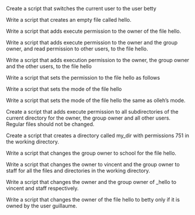 Create a script that switches the current user to the user betty

Write a script that creates an empty file called hello.

Write a script that adds execute permission to the owner of the file hello. 

Write a script that adds execute permission to the owner and the group owner, and read permission to other users, to the file hello.

Write a script that adds execution permission to the owner, the group owner and the other users, to the file hello

Write a script that sets the permission to the file hello as follows

Write a script that sets the mode of the file hello

Write a script that sets the mode of the file hello the same as olleh’s mode.

Create a script that adds execute permission to all subdirectories of the current directory for the owner, the group owner and all other users. Regular files should not be changed.

Create a script that creates a directory called my_dir with permissions 751 in the working directory.

Write a script that changes the group owner to school for the file hello.

Write a script that changes the owner to vincent and the group owner to staff for all the files and directories in the working directory.

Write a script that changes the owner and the group owner of _hello to vincent and staff respectively.

Write a script that changes the owner of the file hello to betty only if it is owned by the user guillaume.
